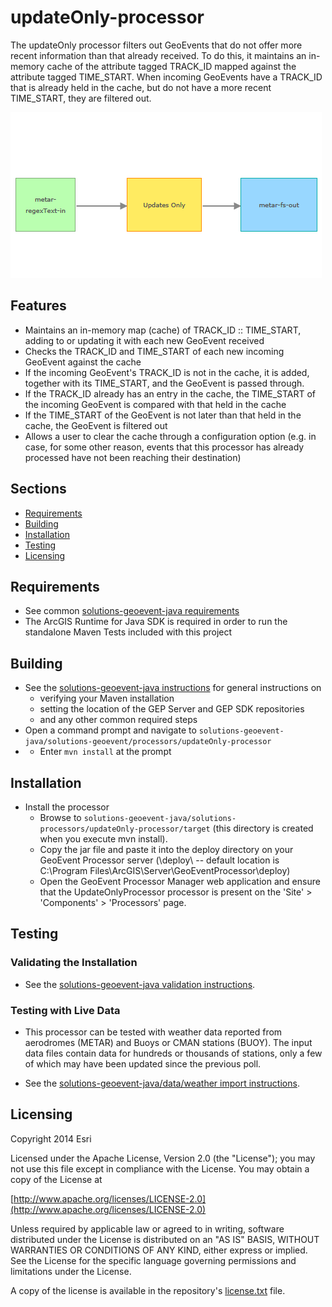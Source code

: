 # updateOnly-processor

The updateOnly processor filters out GeoEvents that do not offer more recent information than that already received.
To do this, it maintains an in-memory cache of the attribute tagged TRACK_ID mapped against the attribute tagged TIME_START.
When incoming GeoEvents have a TRACK_ID that is already held in the cache, but do not have a more recent TIME_START, they are filtered out.

![Image of processor](ScreenShot.png)

## Features 

* Maintains an in-memory map (cache) of TRACK_ID :: TIME_START, adding to or updating it with each new GeoEvent received
* Checks the TRACK_ID and TIME_START of each new incoming GeoEvent against the cache
* If the incoming GeoEvent's TRACK_ID is not in the cache, it is added, together with its TIME_START, and the GeoEvent is passed through.
* If the TRACK_ID already has an entry in the cache, the TIME_START of the incoming GeoEvent is compared with that held in the cache
* If the TIME_START of the GeoEvent is not later than that held in the cache, the GeoEvent is filtered out
* Allows a user to clear the cache through a configuration option (e.g. in case, for some other reason, events that this processor has already processed have not been reaching their destination)

## Sections

* [Requirements](#requirements)
* [Building](#building)
* [Installation](#installation)
* [Testing](#testing)
* [Licensing](#licensing)

## Requirements

* See common [solutions-geoevent-java requirements](../../../README.md#requirements)
* The ArcGIS Runtime for Java SDK is required in order to run the standalone Maven Tests included with this project

## Building 

* See the [solutions-geoevent-java instructions](../../../README.md#instructions) for general instructions on 
    * verifying your Maven installation
    * setting the location of the GEP Server and GEP SDK repositories
    * and any other common required steps
 * Open a command prompt and navigate to `solutions-geoevent-java/solutions-geoevent/processors/updateOnly-processor`
 * * Enter `mvn install` at the prompt

## Installation

* Install the processor
    * Browse to `solutions-geoevent-java/solutions-processors/updateOnly-processor/target` (this directory is created when you execute mvn install).
    * Copy the jar file and paste it into the deploy directory on your GeoEvent Processor server (<GEP install location>\deploy\ -- default location is C:\Program Files\ArcGIS\Server\GeoEventProcessor\deploy)
    * Open the GeoEvent Processor Manager web application and ensure that the UpdateOnlyProcessor processor is present on the 'Site' > 'Components' > 'Processors' page.

## Testing

### Validating the Installation
 
* See the [solutions-geoevent-java validation instructions](../../../README.md#validating-install).

### Testing with Live Data

* This processor can be tested with weather data reported from aerodromes (METAR) and Buoys or CMAN stations (BUOY). The input data files contain data for hundreds or thousands of stations, only a few of which may have been updated since the previous poll.

* See the [solutions-geoevent-java/data/weather import instructions](../../../data/weather/README.md).

## Licensing

Copyright 2014 Esri

Licensed under the Apache License, Version 2.0 (the "License");
you may not use this file except in compliance with the License.
You may obtain a copy of the License at

   [http://www.apache.org/licenses/LICENSE-2.0](http://www.apache.org/licenses/LICENSE-2.0)

Unless required by applicable law or agreed to in writing, software
distributed under the License is distributed on an "AS IS" BASIS,
WITHOUT WARRANTIES OR CONDITIONS OF ANY KIND, either express or implied.
See the License for the specific language governing permissions and
limitations under the License.

A copy of the license is available in the repository's
[license.txt](../../../license.txt) file.


